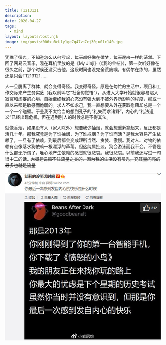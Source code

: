 ```yaml
---
title: T1213121
description:
date: 2020-04-27
tags:
  - mind
layout: layouts/post.njk
image: img/posts/006xuRcUly1ge7q47vp7cj30ju0lc140.jpg
---
```


犹豫了很久，不知道怎么从何写起，每天都好像在做梦，每天醒来一样的茫然。下回了网易云音乐，现在耳机里放的是《My Jinji》（《我的金桔》），第一次听好像在很久之前，那个时候还没买吉他，这段时间也没完全荒废噢，有偶尔在练的，虽然还是只会T1213121……

人一旦脱离了群体，就会变得奇怪。我变得奇怪。原是在匆忙的生活中，项目和工作交际来产生务实感（我以前叫它“社畜的觉悟”），从进入大学开始就很容易陷入寂寞和虚妄的心境。自始至终我的心态没有强大到不被外界所影响的程度，抑或一直以来都是敏感而脆弱的。求人不如求己，我一直想要从外在获取慰藉却总是一个一个一个碰壁。于是我不太恰当的想到孔子的“礼失而求诸野”，内心的“礼法道义”已经出现危机，但在遇到别人的时候总是不得其法。

就像香烟，如果没有人（家人除外）想要我少抽烟，就会想重新拿起来，反正都是活几十年。那我究竟是为了谁抽烟，为了谁戒烟？为了谁而活？是我太容易产生依赖了，一旦有了依赖，到最后都会变成理所当然、贪婪、傲慢。我对人、对物的依赖有点像落水狗依赖一根漂浮的芦苇。但这纯属扯淡，狗会游泳而我不会。不管是什么都无所谓了，唯心地产生依赖的感觉就很悲哀。我很悲哀。以前我还写过一句很中二的话…~~大概是说抓不住流星之类的，因为我的生活没有阳光，充其量闪亮的最多也就是流星~~

![img](/img/posts/006xuRcUly1ge7q47vp7cj30ju0lc140.jpg)
